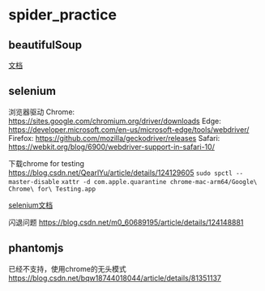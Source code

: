 # spider_practice
[](https://github.com/wistbean/learn_python3_spider)
## beautifulSoup
[文档](https://www.crummy.com/software/BeautifulSoup/bs4/doc.zh/)

## selenium
浏览器驱动
Chrome:	https://sites.google.com/chromium.org/driver/downloads
Edge:	https://developer.microsoft.com/en-us/microsoft-edge/tools/webdriver/
Firefox:	https://github.com/mozilla/geckodriver/releases
Safari:	https://webkit.org/blog/6900/webdriver-support-in-safari-10/

下载chrome for testing
https://blog.csdn.net/QearlYu/article/details/124129605
`sudo spctl --master-disable`
`xattr -d com.apple.quarantine chrome-mac-arm64/Google\ Chrome\ for\ Testing.app`

[selenium文档](https://selenium-python-zh.readthedocs.io/en/latest/)

闪退问题
https://blog.csdn.net/m0_60689195/article/details/124148881

## phantomjs
已经不支持，使用chrome的无头模式
https://blog.csdn.net/bqw18744018044/article/details/81351137


